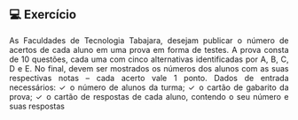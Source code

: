 ## 💻 Exercício
<div style="text-align: justify;">
As Faculdades de Tecnologia Tabajara, desejam publicar o número de acertos de cada aluno em uma prova em forma de testes. A prova consta de 10 questões, cada uma com cinco alternativas identificadas por A, B, C, D e E. No final, devem ser mostrados os números dos alunos com as suas respectivas notas – cada acerto vale 1 ponto. Dados de entrada necessários: 
✓ o número de alunos da turma; 
✓ o cartão de gabarito da prova; 
✓ o cartão de respostas de cada aluno, contendo o seu número e suas respostas
</div>
